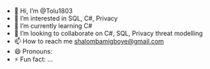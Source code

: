 - 👋 Hi, I’m @Tolu1803
- 👀 I’m interested in SQL, C#, Privacy 
- 🌱 I’m currently learning C#
- 💞️ I’m looking to collaborate on C#, SQL, Privacy threat modelling
- 📫 How to reach me shalombamigboye@gmail.com
- 😄 Pronouns: 
- ⚡ Fun fact: ...

<!---
Tolu1803/Tolu1803 is a ✨ special ✨ repository because its `README.md` (this file) appears on your GitHub profile.
You can click the Preview link to take a look at your changes.
--->
